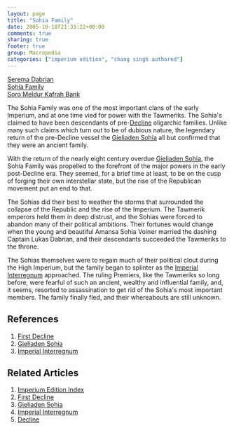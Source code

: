 ```yaml
---
layout: page
title: "Sohia Family"
date: 2005-10-18T21:33:22+00:00
comments: true
sharing: true
footer: true
group: Macropedia
categories: ["imperium edition", "chang singh authored"]
---
```


<div class='row'>
	<div class='col-md-4'><a href='/macropedia/serema-dabrian'>Serema Dabrian</a></div>
	<div class='col-md-4'><a href='/macropedia/sohia-family'>Sohia Family</a></div>
	<div class='col-md-4'><a href='/macropedia/soro-meldur-kafrah-bank'>Soro Meldur Kafrah Bank</a></div>
</div>


The Sohia Family was one of the most important clans of the early Imperium, and at one time vied for power with the Tawmeriks.  The Sohia's claimed to have been descendants of pre-[Decline](/chronology/first-decline) oligarchic families.  Unlike many such claims which turn out to be of dubious nature, the legendary return of the pre-Decline vessel the [Gieliaden Sohia](/macropedia/gieliaden-sohia) all but confirmed that they were an ancient family.

With the return of the nearly eight century overdue [Gieliaden Sohia](/macropedia/gieliaden-sohia), the Sohia Family was propelled to the forefront of the major powers in the early post-Decline era.  They seemed, for a brief time at least, to be on the cusp of forging their own interstellar state, but the rise of the Republican movement put an end to that.

The Sohias did their best to weather the storms that surrounded the collapse of the Republic and the rise of the Imperium.  The Tawmerik emperors held them in deep distrust, and the Sohias were forced to abandon many of their political ambitions.  Their fortunes would change when the young and beautiful Amansa Sohia Voiner married the dashing Captain Lukas Dabrian, and their descendants succeeded the Tawmeriks to the throne.

The Sohias themselves were to regain much of their political clout during the High Imperium, but the family began to splinter as the [Imperial Interregnum](/macropedia/imperial-interregnum) approached.  The ruling Premiers, like the Tawmeriks so long before, were fearful of such an ancient, wealthy and influential family, and, it seems, resorted to assassination to get rid of the Sohia's most important members.  The family finally fled, and their whereabouts are still unknown.

## References
1. [First Decline](/chronology/first-decline)
1. [Gieliaden Sohia](/macropedia/gieliaden-sohia)
1. [Imperial Interregnum](/macropedia/imperial-interregnum)

## Related Articles

1. [Imperium Edition Index](/macropedia/imperium-edition-index)
2. [First Decline](/chronology/first-decline)
3. [Gieliaden Sohia](/macropedia/gieliaden-sohia)
4. [Imperial Interregnum](/macropedia/imperial-interregnum)
5. [Decline](/chronology/first-decline)



 

